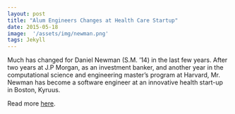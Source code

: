```yaml
---
layout: post
title: "Alum Engineers Changes at Health Care Startup"
date: 2015-05-18
image:  '/assets/img/newman.png'
tags: Jekyll
---
```


Much has changed for Daniel Newman (S.M. ’14) in the last few years. After two years at J.P Morgan, as an investment banker, and another year in the computational science and engineering master’s program at Harvard,  Mr. Newman has become a software engineer at an innovative health start-up in Boston, Kyruus.

Read more [here](https://iacs.seas.harvard.edu/news/alum-engineers-changes-healthcare-start).